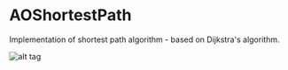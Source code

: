 AOShortestPath
==============

Implementation of shortest path algorithm - based on Dijkstra's algorithm.

![alt tag](http://sznur.com/img/path_01.gif)
